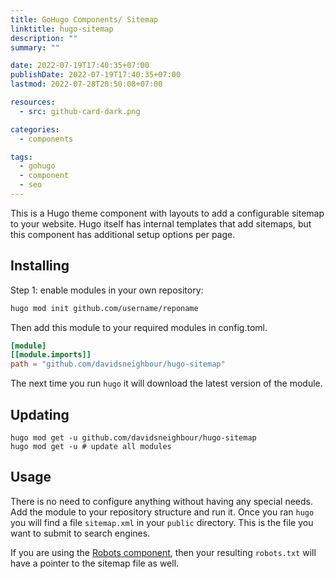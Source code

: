 ```yaml
---
title: GoHugo Components/ Sitemap
linktitle: hugo-sitemap
description: ""
summary: ""

date: 2022-07-19T17:40:35+07:00
publishDate: 2022-07-19T17:40:35+07:00
lastmod: 2022-07-28T20:50:08+07:00

resources:
  - src: github-card-dark.png

categories:
  - components

tags:
  - gohugo
  - component
  - seo
---
```


This is a Hugo theme component with layouts to add a configurable sitemap to your website. Hugo itself has internal templates that add sitemaps, but this component has additional setup options per page.

## Installing

Step 1: enable modules in your own repository:

```bash
hugo mod init github.com/username/reponame
```

Then add this module to your required modules in config.toml.

```toml
[module]
[[module.imports]]
path = "github.com/davidsneighbour/hugo-sitemap"
```

The next time you run `hugo` it will download the latest version of the module.

## Updating

```shell
hugo mod get -u github.com/davidsneighbour/hugo-sitemap
hugo mod get -u # update all modules
```

## Usage

There is no need to configure anything without having any special needs. Add the module to your repository structure and run it. Once you ran `hugo` you will find a file `sitemap.xml` in your `public` directory. This is the file you want to submit to search engines.

If you are using the [Robots component](/components/hugo-robots/), then your resulting `robots.txt` will have a pointer to the sitemap file as well.
